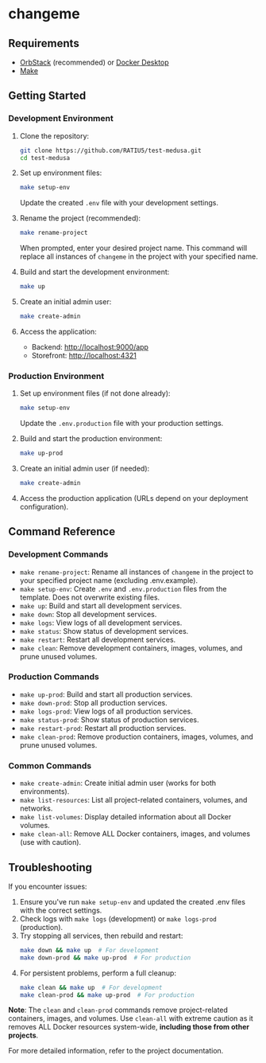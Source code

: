 # changeme

## Requirements
- [OrbStack](https://orbstack.dev/) (recommended) or [Docker Desktop](https://www.docker.com/products/docker-desktop/)
- [Make](https://www.gnu.org/software/make/)

## Getting Started

### Development Environment

1. Clone the repository:
    ```bash
    git clone https://github.com/RATIU5/test-medusa.git
    cd test-medusa
    ```

2. Set up environment files:
    ```bash
    make setup-env
    ```
   Update the created `.env` file with your development settings.

3. Rename the project (recommended):
    ```bash
    make rename-project
    ```
    When prompted, enter your desired project name. This command will replace all instances of `changeme` in the project with your specified name.

4. Build and start the development environment:
   ```bash
   make up
   ```

5. Create an initial admin user:
   ```bash
   make create-admin
   ```

6. Access the application:
   - Backend: [http://localhost:9000/app](http://localhost:9000/app)
   - Storefront: [http://localhost:4321](http://localhost:4321)

### Production Environment

1. Set up environment files (if not done already):
    ```bash
    make setup-env
    ```
   Update the `.env.production` file with your production settings.

2. Build and start the production environment:
   ```bash
   make up-prod
   ```

3. Create an initial admin user (if needed):
   ```bash
   make create-admin
   ```

4. Access the production application (URLs depend on your deployment configuration).

## Command Reference

### Development Commands
- `make rename-project`: Rename all instances of `changeme` in the project to your specified project name (excluding .env.example).
- `make setup-env`: Create `.env` and `.env.production` files from the template. Does not overwrite existing files.
- `make up`: Build and start all development services.
- `make down`: Stop all development services.
- `make logs`: View logs of all development services.
- `make status`: Show status of development services.
- `make restart`: Restart all development services.
- `make clean`: Remove development containers, images, volumes, and prune unused volumes.

### Production Commands
- `make up-prod`: Build and start all production services.
- `make down-prod`: Stop all production services.
- `make logs-prod`: View logs of all production services.
- `make status-prod`: Show status of production services.
- `make restart-prod`: Restart all production services.
- `make clean-prod`: Remove production containers, images, volumes, and prune unused volumes.

### Common Commands
- `make create-admin`: Create initial admin user (works for both environments).
- `make list-resources`: List all project-related containers, volumes, and networks.
- `make list-volumes`: Display detailed information about all Docker volumes.
- `make clean-all`: Remove ALL Docker containers, images, and volumes (use with caution).

## Troubleshooting

If you encounter issues:

1. Ensure you've run `make setup-env` and updated the created .env files with the correct settings.
2. Check logs with `make logs` (development) or `make logs-prod` (production).
3. Try stopping all services, then rebuild and restart:
   ```bash
   make down && make up  # For development
   make down-prod && make up-prod  # For production
   ```
4. For persistent problems, perform a full cleanup:
   ```bash
   make clean && make up  # For development
   make clean-prod && make up-prod  # For production
   ```

**Note**: The `clean` and `clean-prod` commands remove project-related containers, images, and volumes. Use `clean-all` with extreme caution as it removes ALL Docker resources system-wide, **including those from other projects**.

For more detailed information, refer to the project documentation.